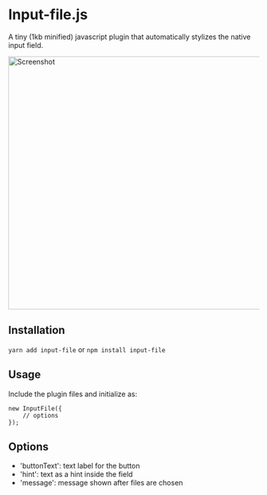 # Input-file.js

A tiny (1kb minified) javascript plugin that automatically stylizes the native input field.

<img width="508" alt="Screenshot" src="https://cloud.githubusercontent.com/assets/21006120/19475307/103bc03e-9551-11e6-9538-e19a27b6b38f.png">

## Installation

`yarn add input-file`  or  `npm install input-file`

## Usage
Include the plugin files and initialize as:

```
new InputFile({
	// options
});
```

## Options
- 'buttonText': text label for the button
- 'hint': text as a hint inside the field
- 'message': message shown after files are chosen